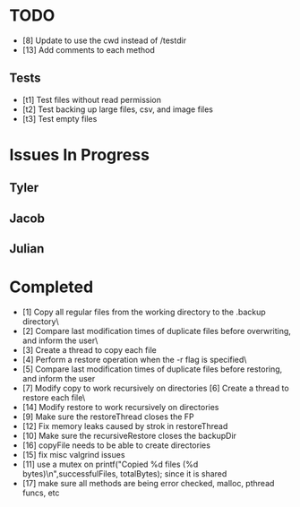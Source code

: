 # TODO #
- [8] Update to use the cwd instead of /testdir
- [13] Add comments to each method

## Tests ##
- [t1] Test files without read permission
- [t2] Test backing up large files, csv, and image files
- [t3] Test empty files

# Issues In Progress #

## Tyler ##

## Jacob ##

## Julian ##


# Completed #
- [1] Copy all regular files from the working directory to the .backup directory\
- [2] Compare last modification times of duplicate files before overwriting, and inform the user\
- [3] Create a thread to copy each file
- [4] Perform a restore operation when the -r flag is specified\
- [5] Compare last modification times of duplicate files before restoring, and inform the user
- [7] Modify copy to work recursively on directories
[6] Create a thread to restore each file\
- [14] Modify restore to work recursively on directories
- [9] Make sure the restoreThread closes the FP
- [12] Fix memory leaks caused by strok in restoreThread
- [10] Make sure the recursiveRestore closes the backupDir
- [16] copyFile needs to be able to create directories
- [15] fix misc valgrind issues
- [11] use a mutex on printf("Copied %d files (%d bytes)\n",successfulFiles, totalBytes); since it is shared
- [17] make sure all methods are being error checked, malloc, pthread funcs, etc
